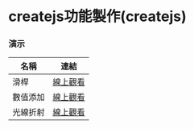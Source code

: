 createjs功能製作(createjs)
=========================
### 演示
|名稱|連結|
|---|---|
|滑桿|[線上觀看](https://virtools.github.io/createjs/NumberSlider_FUN01.html)|
|數值添加|[線上觀看](https://virtools.github.io/createjs/Number_FUN01.html)|
|光線折射|[線上觀看](https://virtools.github.io/createjs/Refraction_FUN01.html)|
